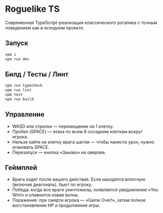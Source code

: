 # Roguelike TS

Современная TypeScript-реализация классического рогалика с точным поведением как в исходном проекте.

## Запуск

```bash
npm i
npm run dev
```

## Билд / Тесты / Линт

```bash
npm run typecheck
npm run lint
npm test
npm run build
```

## Управление

- WASD или стрелки — перемещение на 1 клетку.
- Пробел (SPACE) — атака по всем 8 соседним клеткам вокруг игрока.
- Нельзя зайти на клетку врага шагом — чтобы нанести урон, нужно атаковать SPACE.
- Перезапуск — кнопка «Заново» на оверлее.

## Геймплей

- Враги ходят после вашего действия. Если находятся вплотную (включая диагональ), бьют по игроку.
- Победа: когда все враги уничтожены, появляется уведомление «You Win!» и спавнится новая волна.
- Поражение: при смерти игрока — «Game Over!», затем полное восстановление HP и продолжение игры.


